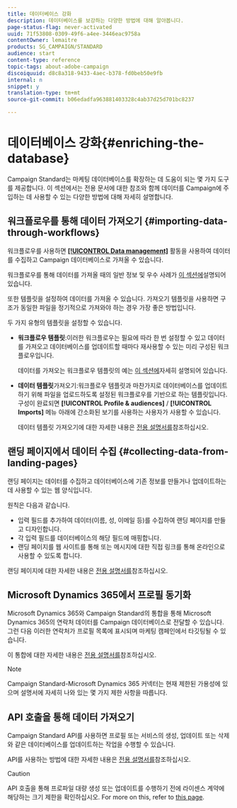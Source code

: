 ```yaml
---
title: 데이터베이스 강화
description: 데이터베이스를 보강하는 다양한 방법에 대해 알아봅니다.
page-status-flag: never-activated
uuid: 71f53808-0309-49f6-a4ee-3446eac9758a
contentOwner: lemaitre
products: SG_CAMPAIGN/STANDARD
audience: start
content-type: reference
topic-tags: about-adobe-campaign
discoiquuid: d8c8a318-9433-4aec-b378-fd0beb50e9fb
internal: n
snippet: y
translation-type: tm+mt
source-git-commit: b06edadfa963881403328c4ab37d25d701bc8237

---
```



# 데이터베이스 강화{#enriching-the-database}

Campaign Standard는 마케팅 데이터베이스를 확장하는 데 도움이 되는 몇 가지 도구를 제공합니다. 이 섹션에서는 전용 문서에 대한 참조와 함께 데이터를 Campaign에 주입하는 데 사용할 수 있는 다양한 방법에 대해 자세히 설명합니다.

## 워크플로우를 통해 데이터 가져오기 {#importing-data-through-workflows}

워크플로우를 사용하면 [**[!UICONTROL Data management]**](../../automating/using/about-data-management-activities.md) 활동을 사용하여 데이터를 수집하고 Campaign 데이터베이스로 가져올 수 있습니다.

워크플로우를 통해 데이터를 가져올 때의 일반 정보 및 우수 사례가 [이 섹션에](../../automating/using/importing-data.md)설명되어 있습니다.

또한 템플릿을 설정하여 데이터를 가져올 수 있습니다. 가져오기 템플릿을 사용하면 구조가 동일한 파일을 정기적으로 가져와야 하는 경우 가장 좋은 방법입니다.

두 가지 유형의 템플릿을 설정할 수 있습니다.

* **워크플로우 템플릿**:이러한 워크플로우는 필요에 따라 한 번 설정할 수 있고 데이터를 가져오고 데이터베이스를 업데이트할 때마다 재사용할 수 있는 미리 구성된 워크플로우입니다.

   데이터를 가져오는 워크플로우 템플릿의 예는 [이 섹션에](../../automating/using/importing-data.md#example--import-workflow-template)자세히 설명되어 있습니다.

* **데이터 템플릿**&#x200B;가져오기:워크플로우 템플릿과 마찬가지로 데이터베이스를 업데이트하기 위해 파일을 업로드하도록 설정된 워크플로우를 기반으로 하는 템플릿입니다. 구성이 완료되면 **[!UICONTROL Profile & audiences]** / **[!UICONTROL Imports]** 메뉴 아래에 간소화된 보기를 사용하는 사용자가 사용할 수 있습니다.

   데이터 템플릿 가져오기에 대한 자세한 내용은 [전용 설명서를](../../automating/using/importing-data-with-import-templates.md)참조하십시오.

## 랜딩 페이지에서 데이터 수집 {#collecting-data-from-landing-pages}

랜딩 페이지는 데이터를 수집하고 데이터베이스에 기존 정보를 만들거나 업데이트하는 데 사용할 수 있는 웹 양식입니다.

원칙은 다음과 같습니다.

* 입력 필드를 추가하여 데이터(이름, 성, 이메일 등)를 수집하여 랜딩 페이지를 만들고 디자인합니다.
* 각 입력 필드를 데이터베이스의 해당 필드에 매핑합니다.
* 랜딩 페이지를 웹 사이트를 통해 또는 메시지에 대한 직접 링크를 통해 온라인으로 사용할 수 있도록 합니다.

랜딩 페이지에 대한 자세한 내용은 [전용 설명서를](../../channels/using/about-landing-pages.md)참조하십시오.

## Microsoft Dynamics 365에서 프로필 동기화

Microsoft Dynamics 365와 Campaign Standard의 통합을 통해 Microsoft Dynamics 365의 연락처 데이터를 Campaign 데이터베이스로 전달할 수 있습니다.
그런 다음 이러한 연락처가 프로필 목록에 표시되며 마케팅 캠페인에서 타깃팅될 수 있습니다.

이 통합에 대한 자세한 내용은 [전용 설명서를](https://helpx.adobe.com/campaign/kb/acs-ms-dynamics.html)참조하십시오.

>[!NOTE]
>
>Campaign Standard-Microsoft Dynamics 365 커넥터는 현재 제한된 가용성에 있으며 설명서에 자세히 나와 있는 몇 가지 제한 사항을 따릅니다.

## API 호출을 통해 데이터 가져오기

Campaign Standard API를 사용하면 프로필 또는 서비스의 생성, 업데이트 또는 삭제와 같은 데이터베이스를 업데이트하는 작업을 수행할 수 있습니다.

API를 사용하는 방법에 대한 자세한 내용은 [전용 설명서를](../../api/using/about-campaign-standard-apis.md)참조하십시오.

>[!CAUTION]
>
>API 호출을 통해 프로파일 대량 생성 또는 업데이트를 수행하기 전에 라이센스 계약에 해당하는 크기 제한을 확인하십시오. For more on this, refer to [this page](https://helpx.adobe.com/legal/product-descriptions/campaign-standard.html#ITInfrastructureResourcesbyActiveProfilesTiers).
